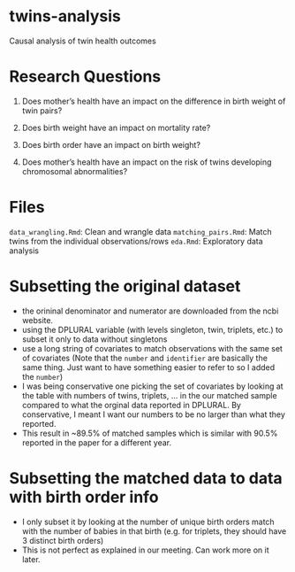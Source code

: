 # twins-analysis
Causal analysis of twin health outcomes

# Research Questions
1. Does mother’s health have an impact on the difference in birth weight of twin pairs?

2. Does birth weight have an impact on mortality rate?
    
3. Does birth order have an impact on birth weight?

4. Does mother’s health have an impact on the risk of twins developing chromosomal abnormalities?

# Files
`data_wrangling.Rmd`: Clean and wrangle data
`matching_pairs.Rmd`: Match twins from the individual observations/rows
`eda.Rmd`: Exploratory data analysis


# Subsetting the original dataset
- the orininal denominator and numerator are downloaded from the ncbi website.
- using the DPLURAL variable (with levels singleton, twin, triplets, etc.) to subset it only to data without singletons
- use a long string of covariates to match observations with the same set of covariates (Note that the `number` and `identifier` are basically the same thing. Just want to have something easier to refer to so I added the `number`)
- I was being conservative one picking the set of covariates by looking at the table with numbers of twins, triplets, ... in the our matched sample compared to what the orginal data reported in DPLURAL. By conservative, I meant I want our numbers to be no larger than what they reported. 
- This result in ~89.5% of matched samples which is similar with 90.5% reported in the paper for a different year. 

# Subsetting the matched data to data with birth order info
- I only subset it by looking at the number of unique birth orders match with the number of babies in that birth (e.g. for triplets, they should have 3 distinct birth orders)
- This is not perfect as explained in our meeting. Can work more on it later. 
